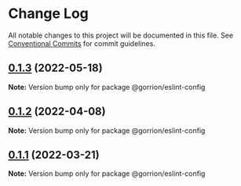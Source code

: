 # Change Log

All notable changes to this project will be documented in this file.
See [Conventional Commits](https://conventionalcommits.org) for commit guidelines.

## [0.1.3](https://github.com/gorrion-io/eslint/compare/@gorrion/eslint-config@0.1.2...@gorrion/eslint-config@0.1.3) (2022-05-18)

**Note:** Version bump only for package @gorrion/eslint-config





## [0.1.2](https://github.com/gorrion-io/eslint/compare/@gorrion/eslint-config@0.1.1...@gorrion/eslint-config@0.1.2) (2022-04-08)

**Note:** Version bump only for package @gorrion/eslint-config





## [0.1.1](https://github.com/gorrion-io/eslint/compare/@gorrion/eslint-config@0.1.0...@gorrion/eslint-config@0.1.1) (2022-03-21)

**Note:** Version bump only for package @gorrion/eslint-config
